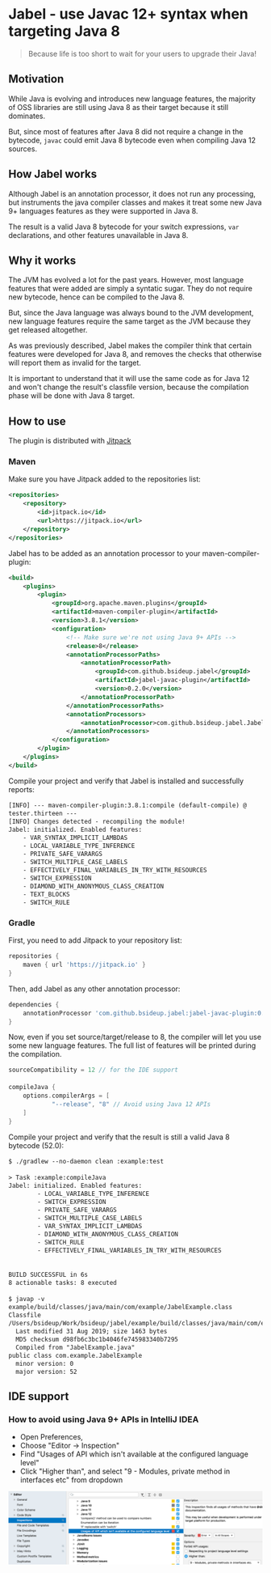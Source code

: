 # Jabel - use Javac 12+ syntax when targeting Java 8

> Because life is too short to wait for your users to upgrade their Java!


## Motivation

While Java is evolving and introduces new language features, the majority of OSS libraries
are  still using Java 8 as their target because it still dominates.

But, since most of features after Java 8 did not require a change in the bytecode,
`javac` could emit Java 8 bytecode even when compiling Java 12 sources.

## How Jabel works

Although Jabel is an annotation processor, it does not run any processing,
but instruments the java compiler classes and makes it treat some new Java 9+ languages features
as they were supported in Java 8.

The result is a valid Java 8 bytecode for your switch expressions, `var` declarations,
and other features unavailable in Java 8.

## Why it works

The JVM has evolved a lot for the past years. However, most language features
that were added are simply a syntatic sugar. 
They do not require new bytecode, hence can be compiled to the Java 8.

But, since the Java language was always bound to the JVM development, new language features
require the same target as the JVM because they get released altogether.  

As was previously described, Jabel makes the compiler think that certain features were developed
for Java 8, and removes the checks that otherwise will report them as invalid for the target.

It is important to understand that it will use the same code as for Java 12 and won't change
the result's classfile version, because the compilation phase will be done with Java 8 target.

## How to use

The plugin is distributed with [Jitpack](https://jitpack.io)

### Maven
Make sure you have Jitpack added to the repositories list:
```xml
<repositories>
    <repository>
        <id>jitpack.io</id>
        <url>https://jitpack.io</url>
    </repository>
</repositories>
```

Jabel has to be added as an annotation processor to your maven-compiler-plugin:
```xml
<build>
    <plugins>
        <plugin>
            <groupId>org.apache.maven.plugins</groupId>
            <artifactId>maven-compiler-plugin</artifactId>
            <version>3.8.1</version>
            <configuration>
                <!-- Make sure we're not using Java 9+ APIs -->
                <release>8</release>
                <annotationProcessorPaths>
                    <annotationProcessorPath>
                        <groupId>com.github.bsideup.jabel</groupId>
                        <artifactId>jabel-javac-plugin</artifactId>
                        <version>0.2.0</version>
                    </annotationProcessorPath>
                </annotationProcessorPaths>
                <annotationProcessors>
                    <annotationProcessor>com.github.bsideup.jabel.JabelJavacProcessor</annotationProcessor>
                </annotationProcessors>
            </configuration>
        </plugin>
    </plugins>
</build>
```

Compile your project and verify that Jabel is installed and successfully reports:
```
[INFO] --- maven-compiler-plugin:3.8.1:compile (default-compile) @ tester.thirteen ---
[INFO] Changes detected - recompiling the module!
Jabel: initialized. Enabled features:
	- VAR_SYNTAX_IMPLICIT_LAMBDAS
	- LOCAL_VARIABLE_TYPE_INFERENCE
	- PRIVATE_SAFE_VARARGS
	- SWITCH_MULTIPLE_CASE_LABELS
	- EFFECTIVELY_FINAL_VARIABLES_IN_TRY_WITH_RESOURCES
	- SWITCH_EXPRESSION
	- DIAMOND_WITH_ANONYMOUS_CLASS_CREATION
	- TEXT_BLOCKS
	- SWITCH_RULE
```

### Gradle
First, you need to add Jitpack to your repository list:
```groovy
repositories {
    maven { url 'https://jitpack.io' }
}
```

Then, add Jabel as any other annotation processor:
```groovy
dependencies {
    annotationProcessor 'com.github.bsideup.jabel:jabel-javac-plugin:0.2.0'
}
```

Now, even if you set source/target/release to 8, the compiler will let you use some new language features.
The full list of features will be printed during the compilation.
```groovy
sourceCompatibility = 12 // for the IDE support

compileJava {
    options.compilerArgs = [
            "--release", "8" // Avoid using Java 12 APIs
    ]
}
```

Compile your project and verify that the result is still a valid Java 8 bytecode (52.0):
```shell script
$ ./gradlew --no-daemon clean :example:test

> Task :example:compileJava
Jabel: initialized. Enabled features:
        - LOCAL_VARIABLE_TYPE_INFERENCE
        - SWITCH_EXPRESSION
        - PRIVATE_SAFE_VARARGS
        - SWITCH_MULTIPLE_CASE_LABELS
        - VAR_SYNTAX_IMPLICIT_LAMBDAS
        - DIAMOND_WITH_ANONYMOUS_CLASS_CREATION
        - SWITCH_RULE
        - EFFECTIVELY_FINAL_VARIABLES_IN_TRY_WITH_RESOURCES


BUILD SUCCESSFUL in 6s
8 actionable tasks: 8 executed

$ javap -v example/build/classes/java/main/com/example/JabelExample.class
Classfile /Users/bsideup/Work/bsideup/jabel/example/build/classes/java/main/com/example/JabelExample.class
  Last modified 31 Aug 2019; size 1463 bytes
  MD5 checksum d98fb6c3bc1b4046fe745983340b7295
  Compiled from "JabelExample.java"
public class com.example.JabelExample
  minor version: 0
  major version: 52
```

## IDE support

### How to avoid using Java 9+ APIs in IntelliJ IDEA

* Open Preferences,
* Choose "Editor -> Inspection"
* Find "Usages of API which isn't available at the configured language level"
* Click "Higher than", and select "9 - Modules, private method in interfaces etc" from dropdown

![IntelliJ IDEA Language Level Inspection](.README_images/idea-setting-language-level-inspection.png)

